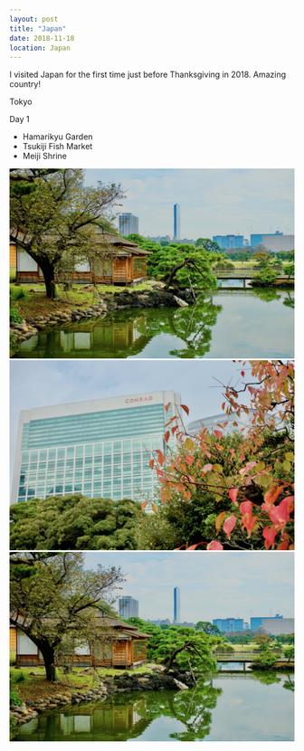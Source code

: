 ```yaml
---
layout: post
title: "Japan"
date: 2018-11-18
location: Japan
---
```

I visited Japan for the first time just before Thanksgiving in 2018. Amazing country!

Tokyo

Day 1
* Hamarikyu Garden
* Tsukiji Fish Market
* Meiji Shrine

<div class="post-image post-image--split">
    <img src="img/japan/tokyo/DSC00036.jpg" />
    <img src="img/japan/tokyo/DSC00033.jpg" />
</div>

<div class="post-image">
    <img src="img/japan/tokyo/DSC00036.jpg" alt="A full-size image example" />
</div>
